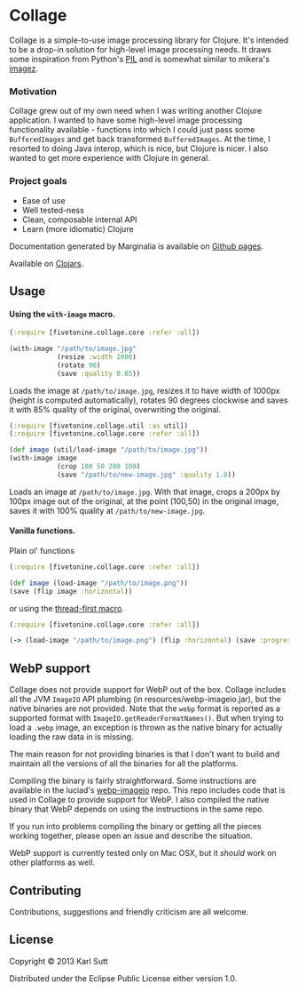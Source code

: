 # Collage

Collage is a simple-to-use image processing library for Clojure. It's intended
to be a drop-in solution for high-level image processing needs. It draws some
inspiration from Python's [PIL](http://effbot.org/imagingbook/pil-index.htm) and
is somewhat similar to mikera's [imagez](https://github.com/mikera/imagez).

### Motivation
Collage grew out of my own need when I was writing another Clojure application.
I wanted to have some high-level image processing functionality available -
functions into which I could just pass some `BufferedImages` and get back
transformed `BufferedImages`. At the time, I resorted to doing Java interop,
which is nice, but Clojure is nicer. I also wanted to get more experience with
Clojure in general.

### Project goals
* Ease of use
* Well tested-ness
* Clean, composable internal API
* Learn (more idiomatic) Clojure

Documentation generated by Marginalia is available on
[Github pages](http://karls.github.io/collage/).

Available on [Clojars](https://clojars.org/fivetonine/collage).

## Usage

#### Using the `with-image` macro.
```clj
(:require [fivetonine.collage.core :refer :all])

(with-image "/path/to/image.jpg"
            (resize :width 1000)
            (rotate 90)
            (save :quality 0.85))
```

Loads the image at `/path/to/image.jpg`, resizes it to have width of 1000px
(height is computed automatically), rotates 90 degrees clockwise and saves it
with 85% quality of the original, overwriting the original.

```clj
(:require [fivetonine.collage.util :as util])
(:require [fivetonine.collage.core :refer :all])

(def image (util/load-image "/path/to/image.jpg"))
(with-image image
	        (crop 100 50 200 100)
	        (save "/path/to/new-image.jpg" :quality 1.0))
```

Loads an image at `/path/to/image.jpg`. With that image, crops a 200px by 100px
image out of the original, at the point (100,50) in the original image, saves
it with 100% quality at `/path/to/new-image.jpg`.

#### Vanilla functions.

Plain ol' functions

```clj
(:require [fivetonine.collage.core :refer :all])

(def image (load-image "/path/to/image.png"))
(save (flip image :horizontal))
```
or using the [thread-first macro](http://clojuredocs.org/clojure_core/clojure.core/-%3E).

```clj
(:require [fivetonine.collage.core :refer :all])

(-> (load-image "/path/to/image.png") (flip :horizontal) (save :progressive true))
```

## WebP support

Collage does not provide support for WebP out of the box. Collage includes all
the JVM `ImageIO` API plumbing (in resources/webp-imageio.jar), but
the native binaries are not provided. Note that the `webp` format is reported as
a supported format with `ImageIO.getReaderFormatNames()`. But when trying
to load a `.webp` image, an exception is thrown as the native binary for
actually loading the raw data in is missing.

The main reason for not providing binaries is that I don't want to
build and maintain all the versions of all the binaries for all the platforms.

Compiling the binary is fairly straightforward. Some instructions are available
in the luciad's [webp-imageio](https://bitbucket.org/luciad/webp-imageio) repo.
This repo includes code that is used in Collage to provide support for WebP.
I also compiled the native binary that WebP depends on using the instructions
in the same repo.

If you run into problems compiling the binary or getting all the pieces working
together, please open an issue and describe the situation.

WebP support is currently tested only on Mac OSX, but it *should* work on other
platforms as well.

## Contributing

Contributions, suggestions and friendly criticism are all welcome.

## License

Copyright © 2013 Karl Sutt

Distributed under the Eclipse Public License either version 1.0.
